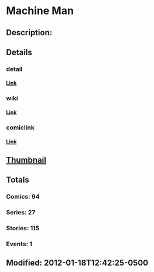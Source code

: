 # Machine Man
## Description: 
## Details
### detail
#### [Link](http://marvel.com/comics/characters/1010805/machine_man?utm_campaign=apiRef&utm_source=225578a89fc76f3d20fbffda5d17a88d)
### wiki
#### [Link](http://marvel.com/universe/Machine_Man?utm_campaign=apiRef&utm_source=225578a89fc76f3d20fbffda5d17a88d)
### comiclink
#### [Link](http://marvel.com/comics/characters/1010805/machine_man?utm_campaign=apiRef&utm_source=225578a89fc76f3d20fbffda5d17a88d)
## [Thumbnail](http://i.annihil.us/u/prod/marvel/i/mg/f/d0/4c003727804b4.jpg)
## Totals
### Comics: 94
### Series: 27
### Stories: 115
### Events: 1
## Modified: 2012-01-18T12:42:25-0500